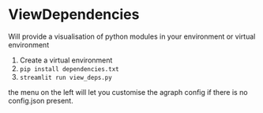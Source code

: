 # ViewDependencies

Will provide a visualisation of python modules in your environment or virtual environment

1. Create a virtual environment
2. ``` pip install dependencies.txt ```
3. ``` streamlit run view_deps.py ```

the menu on the left will let you customise the agraph config if there is no config.json present.
